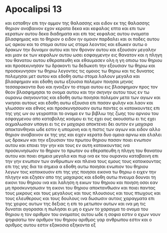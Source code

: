 # Apocalipsi 13
και εσταθην επι την αμμον της θαλασσης και ειδον εκ της θαλασσης θηριον αναβαινον εχον κερατα δεκα και κεφαλας επτα και επι των κερατων αυτου δεκα διαδηματα και επι τας κεφαλας αυτου ονοματα βλασφημιας
και το θηριον ο ειδον ην ομοιον παρδαλει και οι ποδες αυτου ως αρκου και το στομα αυτου ως στομα λεοντος και εδωκεν αυτω ο δρακων την δυναμιν αυτου και τον θρονον αυτου και εξουσιαν μεγαλην
και μιαν εκ των κεφαλων αυτου ωσει εσφαγμενην εις θανατον και η πληγη του θανατου αυτου εθεραπευθη και εθαυμασεν ολη η γη οπισω του θηριου
και προσεκυνησαν τω δρακοντι τω δεδωκοτι την εξουσιαν τω θηριω και προσεκυνησαν τω θηριω λεγοντες τις ομοιος τω θηριω και τις δυνατος πολεμησαι μετ αυτου
και εδοθη αυτω στομα λαλουν μεγαλα και βλασφημιαν και εδοθη αυτω εξουσια πολεμον ποιησαι μηνας τεσσαρακοντα δυο
και ηνοιξεν το στομα αυτου εις βλασφημιαν προς τον θεον βλασφημησαι το ονομα αυτου και την σκηνην αυτου τους εν τω ουρανω σκηνουντας
και εδοθη αυτω ποιησαι πολεμον μετα των αγιων και νικησαι αυτους και εδοθη αυτω εξουσια επι πασαν φυλην και λαον και γλωσσαν και εθνος
και προσκυνησουσιν αυτω παντες οι κατοικουντες επι της γης ων ου γεγραπται το ονομα εν τω βιβλιω της ζωης του αρνιου του εσφαγμενου απο καταβολης κοσμου
ει τις εχει ους ακουσατω
ει τις εχει αιχμαλωσιαν υπαγει ει τις εν μαχαιρα αποκτενει δει αυτον εν μαχαιρα αποκτανθηναι ωδε εστιν η υπομονη και η πιστις των αγιων
και ειδον αλλο θηριον αναβαινον εκ της γης και ειχεν κερατα δυο ομοια αρνιω και ελαλει ως δρακων
και την εξουσιαν του πρωτου θηριου πασαν ποιει ενωπιον αυτου και εποιει την γην και τους εν αυτη κατοικουντας ινα προσκυνησωσιν το θηριον το πρωτον ου εθεραπευθη η πληγη του θανατου αυτου
και ποιει σημεια μεγαλα και πυρ ινα εκ του ουρανου καταβαινη επι την γην ενωπιον των ανθρωπων
και πλανα τους εμους τους κατοικουντας επι της γης δια τα σημεια α εδοθη αυτω ποιησαι ενωπιον του θηριου λεγων τοις κατοικουσιν επι της γης ποιησαι εικονα τω θηριω ο ειχεν την πληγην και εζησεν απο της μαχαιρας
και εδοθη αυτω πνευμα δουναι τη εικονι του θηριου ινα και λαληση η εικων του θηριου και ποιηση οσοι εαν μη προσκυνησωσιν τη εικονι του θηριου αποκτανθωσιν
και ποιει παντας τους μικρους και τους μεγαλους και τους πλουσιους και τους πτωχους και τους ελευθερους και τους δουλους ινα δωσωσιν αυτοις χαραγματα επι της χειρος αυτων της δεξιας η επι το μετωπον αυτων
και ινα μη τις δυναται αγορασαι η πωλησαι ει μη ο εχων το χαραγμα το ονομα του θηριου η τον αριθμον του ονοματος αυτου
ωδε η σοφια εστιν ο εχων νουν ψηφισατω τον αριθμον του θηριου αριθμος γαρ ανθρωπου εστιν και ο αριθμος αυτου εστιν εξακοσια εξηκοντα εξ

